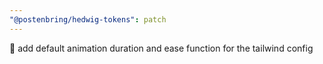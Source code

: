 ```yaml
---
"@postenbring/hedwig-tokens": patch
---
```


:wrench: add default animation duration and ease function for the tailwind config
